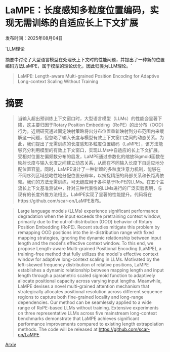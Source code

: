 # LaMPE：长度感知多粒度位置编码，实现无需训练的自适应长上下文扩展

发布时间：2025年08月04日

`LLM理论

摘要中讨论了大型语言模型在处理长上下文时的性能问题，并提出了一种新的位置编码方法LaMPE，属于模型的理论优化，因此归类为LLM理论。`

> LaMPE: Length-aware Multi-grained Position Encoding for Adaptive Long-context Scaling Without Training

# 摘要

> 当输入超出预训练上下文窗口时，大型语言模型（LLMs）的性能会显著下降，这主要归因于Rotary Position Embedding（RoPE）的出分布（OOD）行为。近期研究通过固定映射策略将出分布位置重新映射到分布范围内来缓解这一问题，但忽略了输入长度与模型有效上下文窗口之间的动态关系。为此，我们提出了无需训练的长度感知多粒度位置编码（LaMPE），该方法能够充分利用模型的有效上下文窗口，实现LLMs中自适应的长上下文扩展。受相对位置左偏频数分布的启发，LaMPE通过参数化的缩放Sigmoid函数在映射长度与输入长度之间建立动态关系，从而在不同输入长度下自适应地分配位置容量。同时，LaMPE设计了一种新颖的多粒度注意力机制，能够在不同序列区域战略性地分配位置分辨率，以捕捉精细的局部关系和长距离依赖。我们的方法无需训练，可无缝应用于各种基于RoPE的LLMs。在五个主流长上下文基准测试中，针对三种代表性的LLMs进行的广泛实验表明，与现有的长度外推方法相比，LaMPE实现了显著的性能提升。代码将在https://github.com/scar-on/LaMPE发布。

> Large language models (LLMs) experience significant performance degradation when the input exceeds the pretraining context window, primarily due to the out-of-distribution (OOD) behavior of Rotary Position Embedding (RoPE). Recent studies mitigate this problem by remapping OOD positions into the in-distribution range with fixed mapping strategies, ignoring the dynamic relationship between input length and the model's effective context window. To this end, we propose Length-aware Multi-grained Positional Encoding (LaMPE), a training-free method that fully utilizes the model's effective context window for adaptive long-context scaling in LLMs. Motivated by the left-skewed frequency distribution of relative positions, LaMPE establishes a dynamic relationship between mapping length and input length through a parametric scaled sigmoid function to adaptively allocate positional capacity across varying input lengths. Meanwhile, LaMPE devises a novel multi-grained attention mechanism that strategically allocates positional resolution across different sequence regions to capture both fine-grained locality and long-range dependencies. Our method can be seamlessly applied to a wide range of RoPE-based LLMs without training. Extensive experiments on three representative LLMs across five mainstream long-context benchmarks demonstrate that LaMPE achieves significant performance improvements compared to existing length extrapolation methods. The code will be released at https://github.com/scar-on/LaMPE.

[Arxiv](https://arxiv.org/abs/2508.02308)